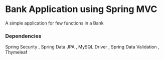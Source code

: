 # Bank Application using Spring MVC

A simple application for few functions in a Bank 

### Dependencies 
Spring Security , Spring Data JPA , MySQL Driver , Spring Data Validation , Thymeleaf

